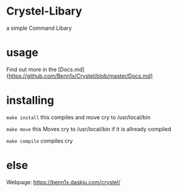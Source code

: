 # Crystel-Libary
a simple Command Libary

# usage

Find out more in the [Docs.md]{https://github.com/Benn1x/Crystel/blob/master/Docs.md}

# installing

`make install` this compiles and move cry to /usr/local/bin

`make move` this Moves cry to /usr/local/bin if it is allready compiled

`make compile` compiles cry

# else
Webpage: https://benn1x.daskju.com/crystel/
